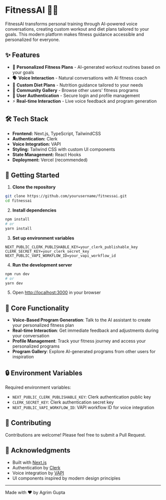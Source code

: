 # FitnessAI 🏋️‍♂️

FitnessAI transforms personal training through AI-powered voice conversations, creating custom workout and diet plans tailored to your goals. This modern platform makes fitness guidance accessible and personalized for everyone.

## ✨ Features

- 🎯 **Personalized Fitness Plans** - AI-generated workout routines based on your goals
- 🗣️ **Voice Interaction** - Natural conversations with AI fitness coach
- 🍎 **Custom Diet Plans** - Nutrition guidance tailored to your needs
- 👥 **Community Gallery** - Browse other users' fitness programs
- 🔐 **User Authentication** - Secure login and profile management
- ⚡ **Real-time Interaction** - Live voice feedback and program generation

## 🛠️ Tech Stack

- **Frontend:** Next.js, TypeScript, TailwindCSS
- **Authentication:** Clerk
- **Voice Integration:** VAPI
- **Styling:** Tailwind CSS with custom UI components
- **State Management:** React Hooks
- **Deployment:** Vercel (recommended)

## 🚀 Getting Started

1. **Clone the repository**
```bash
git clone https://github.com/yourusername/fitnessai.git
cd fitnessai
```

2. **Install dependencies**
```bash
npm install
# or
yarn install
```

3. **Set up environment variables**
```env
NEXT_PUBLIC_CLERK_PUBLISHABLE_KEY=your_clerk_publishable_key
CLERK_SECRET_KEY=your_clerk_secret_key
NEXT_PUBLIC_VAPI_WORKFLOW_ID=your_vapi_workflow_id
```

4. **Run the development server**
```bash
npm run dev
# or
yarn dev
```

5. Open [http://localhost:3000](http://localhost:3000) in your browser

## 📱 Core Functionality

- **Voice-Based Program Generation**: Talk to the AI assistant to create your personalized fitness plan
- **Real-time Interaction**: Get immediate feedback and adjustments during your conversation
- **Profile Management**: Track your fitness journey and access your personalized programs
- **Program Gallery**: Explore AI-generated programs from other users for inspiration

## 🔒 Environment Variables

Required environment variables:
- `NEXT_PUBLIC_CLERK_PUBLISHABLE_KEY`: Clerk authentication public key
- `CLERK_SECRET_KEY`: Clerk authentication secret key
- `NEXT_PUBLIC_VAPI_WORKFLOW_ID`: VAPI workflow ID for voice integration

## 🤝 Contributing

Contributions are welcome! Please feel free to submit a Pull Request.


## 🙏 Acknowledgments

- Built with [Next.js](https://nextjs.org/)
- Authentication by [Clerk](https://clerk.dev/)
- Voice integration by [VAPI](https://vapi.ai/)
- UI components inspired by modern design principles

---
Made with ❤️ by Agrim Gupta
